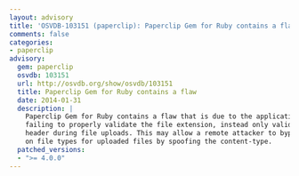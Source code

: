 ```yaml
---
layout: advisory
title: 'OSVDB-103151 (paperclip): Paperclip Gem for Ruby contains a flaw'
comments: false
categories:
- paperclip
advisory:
  gem: paperclip
  osvdb: 103151
  url: http://osvdb.org/show/osvdb/103151
  title: Paperclip Gem for Ruby contains a flaw
  date: 2014-01-31
  description: |
    Paperclip Gem for Ruby contains a flaw that is due to the application
    failing to properly validate the file extension, instead only validating the Content-Type
    header during file uploads. This may allow a remote attacker to bypass restrictions
    on file types for uploaded files by spoofing the content-type.
  patched_versions:
  - ">= 4.0.0"
---
```

